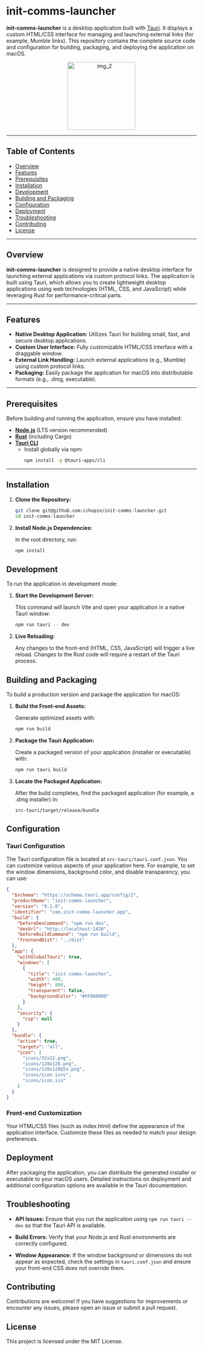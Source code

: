 # init-comms-launcher

**init-comms-launcher** is a desktop application built with [Tauri](https://tauri.app/). It displays a custom HTML/CSS interface for managing and launching external links (for example, Mumble links). This repository contains the complete source code and configuration for building, packaging, and deploying the application on macOS.

<p align="center">
  <img src="img_2.png" alt="img_2" width="180" />
</p>

---

## Table of Contents

- [Overview](#overview)
- [Features](#features)
- [Prerequisites](#prerequisites)
- [Installation](#installation)
- [Development](#development)
- [Building and Packaging](#building-and-packaging)
- [Configuration](#configuration)
- [Deployment](#deployment)
- [Troubleshooting](#troubleshooting)
- [Contributing](#contributing)
- [License](#license)

---

## Overview

**init-comms-launcher** is designed to provide a native desktop interface for launching external applications via custom protocol links. The application is built using Tauri, which allows you to create lightweight desktop applications using web technologies (HTML, CSS, and JavaScript) while leveraging Rust for performance-critical parts.

---

## Features

- **Native Desktop Application:** Utilizes Tauri for building small, fast, and secure desktop applications.
- **Custom User Interface:** Fully customizable HTML/CSS interface with a draggable window.
- **External Link Handling:** Launch external applications (e.g., Mumble) using custom protocol links.
- **Packaging:** Easily package the application for macOS into distributable formats (e.g., .dmg, executable).

---

## Prerequisites

Before building and running the application, ensure you have installed:

- **[Node.js](https://nodejs.org/)** (LTS version recommended)
- **[Rust](https://www.rust-lang.org/tools/install)** (including Cargo)
- **[Tauri CLI](https://tauri.app/v1/guides/getting-started/installation)**
    - Install globally via npm:
      ```bash
      npm install -g @tauri-apps/cli
      ```

---

## Installation

1. **Clone the Repository:**
   ```bash
   git clone git@github.com:cchopin/init-comms-launcher.git
   cd init-comms-launcher
   ```

2. **Install Node.js Dependencies:**

   In the root directory, run:
   ```bash
   npm install
   ```

## Development

To run the application in development mode:

1. **Start the Development Server:**

   This command will launch Vite and open your application in a native Tauri window:
   ```bash
   npm run tauri -- dev
   ```

2. **Live Reloading:**

   Any changes to the front-end (HTML, CSS, JavaScript) will trigger a live reload. Changes to the Rust code will require a restart of the Tauri process.

## Building and Packaging

To build a production version and package the application for macOS:

1. **Build the Front-end Assets:**

   Generate optimized assets with:
   ```bash
   npm run build
   ```

2. **Package the Tauri Application:**

   Create a packaged version of your application (installer or executable) with:
   ```bash
   npm run tauri build
   ```

3. **Locate the Packaged Application:**

   After the build completes, find the packaged application (for example, a .dmg installer) in:
   ```
   src-tauri/target/release/bundle
   ```

## Configuration

### Tauri Configuration

The Tauri configuration file is located at `src-tauri/tauri.conf.json`. You can customize various aspects of your application here. For example, to set the window dimensions, background color, and disable transparency, you can use:

```json
{
  "$schema": "https://schema.tauri.app/config/2",
  "productName": "init-comms-launcher",
  "version": "0.1.0",
  "identifier": "com.init-comms-launcher.app",
  "build": {
    "beforeDevCommand": "npm run dev",
    "devUrl": "http://localhost:1420",
    "beforeBuildCommand": "npm run build",
    "frontendDist": "../dist"
  },
  "app": {
    "withGlobalTauri": true,
    "windows": [
      {
        "title": "init-comms-launcher",
        "width": 400,
        "height": 800,
        "transparent": false,
        "backgroundColor": "#FF000000"
      }
    ],
    "security": {
      "csp": null
    }
  },
  "bundle": {
    "active": true,
    "targets": "all",
    "icon": [
      "icons/32x32.png",
      "icons/128x128.png",
      "icons/128x128@2x.png",
      "icons/icon.icns",
      "icons/icon.ico"
    ]
  }
}
```

### Front-end Customization

Your HTML/CSS files (such as index.html) define the appearance of the application interface. Customize these files as needed to match your design preferences.

## Deployment

After packaging the application, you can distribute the generated installer or executable to your macOS users. Detailed instructions on deployment and additional configuration options are available in the Tauri documentation.

## Troubleshooting

- **API Issues:**
  Ensure that you run the application using `npm run tauri -- dev` so that the Tauri API is available.

- **Build Errors:**
  Verify that your Node.js and Rust environments are correctly configured.

- **Window Appearance:**
  If the window background or dimensions do not appear as expected, check the settings in `tauri.conf.json` and ensure your front-end CSS does not override them.

## Contributing

Contributions are welcome! If you have suggestions for improvements or encounter any issues, please open an issue or submit a pull request.

## License

This project is licensed under the MIT License.